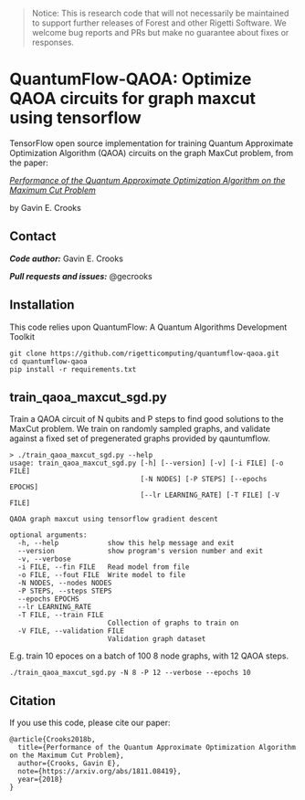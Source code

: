 >Notice: This is research code that will not necessarily be maintained to
>support further releases of Forest and other Rigetti Software. We welcome
>bug reports and PRs but make no guarantee about fixes or responses.


# QuantumFlow-QAOA: Optimize QAOA circuits for graph maxcut using tensorflow

TensorFlow open source implementation for training Quantum Approximate
Optimization Algorithm (QAOA) circuits on the graph MaxCut problem, from the 
paper:

[*Performance of the Quantum Approximate Optimization Algorithm
on the Maximum Cut Problem*](https://arxiv.org/abs/XXXX.XXXXX)

by Gavin E. Crooks


## Contact

***Code author:*** Gavin E. Crooks

***Pull requests and issues:*** @gecrooks


## Installation
This code relies upon QuantumFlow: A Quantum Algorithms Development Toolkit

```
git clone https://github.com/rigetticomputing/quantumflow-qaoa.git
cd quantumflow-qaoa
pip install -r requirements.txt
```


## train_qaoa_maxcut_sgd.py

Train a QAOA circuit of N qubits and P steps to find good solutions to the MaxCut 
problem. We train on randomly sampled graphs, and validate against a fixed set
of pregenerated graphs provided by qauntumflow.



```
> ./train_qaoa_maxcut_sgd.py --help
usage: train_qaoa_maxcut_sgd.py [-h] [--version] [-v] [-i FILE] [-o FILE]
                                [-N NODES] [-P STEPS] [--epochs EPOCHS]
                                [--lr LEARNING_RATE] [-T FILE] [-V FILE]

QAOA graph maxcut using tensorflow gradient descent

optional arguments:
  -h, --help            show this help message and exit
  --version             show program's version number and exit
  -v, --verbose
  -i FILE, --fin FILE   Read model from file
  -o FILE, --fout FILE  Write model to file
  -N NODES, --nodes NODES
  -P STEPS, --steps STEPS
  --epochs EPOCHS
  --lr LEARNING_RATE
  -T FILE, --train FILE
                        Collection of graphs to train on
  -V FILE, --validation FILE
                        Validation graph dataset
 ```

E.g. train 10 epoces on a batch of 100 8 node graphs, with 12 QAOA steps.
```
./train_qaoa_maxcut_sgd.py -N 8 -P 12 --verbose --epochs 10
```


## Citation

If you use this code, please cite our paper:
```
@article{Crooks2018b,
  title={Performance of the Quantum Approximate Optimization Algorithm
on the Maximum Cut Problem},
  author={Crooks, Gavin E},
  note={https://arxiv.org/abs/1811.08419},
  year={2018}
}
```
